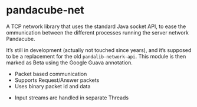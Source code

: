# pandacube-net

A TCP network library that uses the standard Java socket API, to ease the ommunication between the different processes
running the server network Pandacube.

It’s still in development (actually not touched since years), and it’s supposed to be a replacement for the old
`pandalib-network-api`. This module is then marked as Beta using the Google Guava annotation.

- Packet based communication
- Supports Request/Answer packets
- Uses binary packet id and data
* Input streams are handled in separate Threads